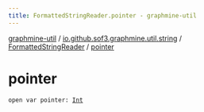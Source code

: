 ```yaml
---
title: FormattedStringReader.pointer - graphmine-util
---
```


[graphmine-util](../../index.html) / [io.github.sof3.graphmine.util.string](../index.html) / [FormattedStringReader](index.html) / [pointer](./pointer.html)

# pointer

`open var pointer: `[`Int`](https://kotlinlang.org/api/latest/jvm/stdlib/kotlin/-int/index.html)